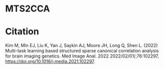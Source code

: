 # MTS2CCA

# Citation
 Kim M, Min EJ, Liu K, Yan J, Saykin AJ, Moore JH, Long Q, Shen L. (2022) Multi-task learning based structured sparse canonical correlation analysis for brain imaging genetics. Med Image Anal. 2022 2022/02/01/;76:102297, https://doi.org/10.1016/j.media.2021.102297. 
